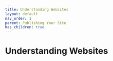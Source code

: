 ```yaml
---
title: Understanding Websites
layout: default
nav_order: 1
parent: Publishing Your Site
has_children: true
---
```


# Understanding Websites 